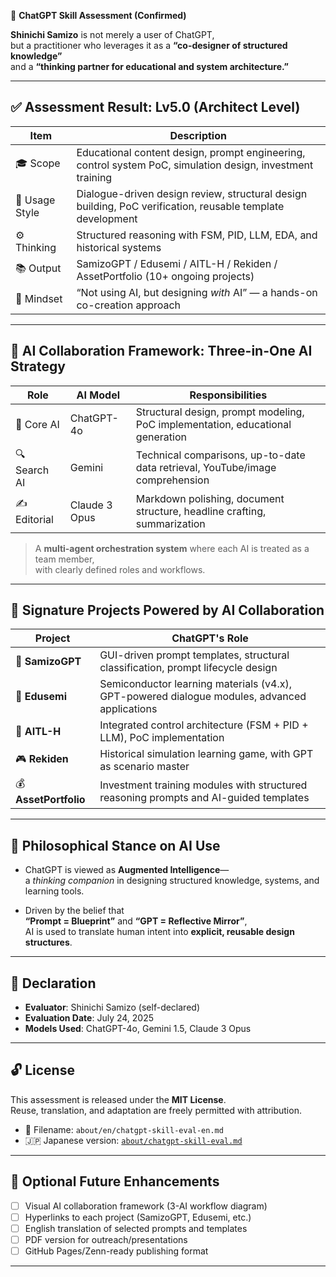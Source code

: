 🧠 **ChatGPT Skill Assessment (Confirmed)**

**Shinichi Samizo** is not merely a user of ChatGPT,  
but a practitioner who leverages it as a **“co-designer of structured knowledge”**  
and a **“thinking partner for educational and system architecture.”**

---

## ✅ Assessment Result: Lv5.0 (Architect Level)

| Item         | Description |
|--------------|-------------|
| 🎓 Scope      | Educational content design, prompt engineering, control system PoC, simulation design, investment training |
| 🧠 Usage Style | Dialogue-driven design review, structural design building, PoC verification, reusable template development |
| ⚙️ Thinking     | Structured reasoning with FSM, PID, LLM, EDA, and historical systems |
| 📚 Output      | SamizoGPT / Edusemi / AITL-H / Rekiden / AssetPortfolio (10+ ongoing projects) |
| 🧩 Mindset     | “Not using AI, but designing *with* AI” — a hands-on co-creation approach |

---

## 🔧 AI Collaboration Framework: Three-in-One AI Strategy

| Role         | AI Model     | Responsibilities |
|--------------|--------------|------------------|
| 🧠 Core AI     | ChatGPT-4o   | Structural design, prompt modeling, PoC implementation, educational generation |
| 🔍 Search AI   | Gemini       | Technical comparisons, up-to-date data retrieval, YouTube/image comprehension |
| ✍️ Editorial   | Claude 3 Opus| Markdown polishing, document structure, headline crafting, summarization |

> A **multi-agent orchestration system** where each AI is treated as a team member,  
> with clearly defined roles and workflows.

---

## 📌 Signature Projects Powered by AI Collaboration

| Project          | ChatGPT's Role |
|------------------|----------------|
| 🧠 **SamizoGPT**   | GUI-driven prompt templates, structural classification, prompt lifecycle design |
| 📘 **Edusemi**     | Semiconductor learning materials (v4.x), GPT-powered dialogue modules, advanced applications |
| 🤖 **AITL-H**      | Integrated control architecture (FSM + PID + LLM), PoC implementation |
| 🎮 **Rekiden**     | Historical simulation learning game, with GPT as scenario master |
| 💰 **AssetPortfolio** | Investment training modules with structured reasoning prompts and AI-guided templates |

---

## 🎯 Philosophical Stance on AI Use

- ChatGPT is viewed as **Augmented Intelligence**—  
  a *thinking companion* in designing structured knowledge, systems, and learning tools.

- Driven by the belief that  
  **“Prompt = Blueprint”** and **“GPT = Reflective Mirror”**,  
  AI is used to translate human intent into **explicit, reusable design structures**.

---

## 📝 Declaration

- **Evaluator**: Shinichi Samizo (self-declared)  
- **Evaluation Date**: July 24, 2025  
- **Models Used**: ChatGPT-4o, Gemini 1.5, Claude 3 Opus

---

## 🔓 License

This assessment is released under the **MIT License**.  
Reuse, translation, and adaptation are freely permitted with attribution.

- 📄 Filename: `about/en/chatgpt-skill-eval-en.md`  
- 🇯🇵 Japanese version: [`about/chatgpt-skill-eval.md`](../chatgpt-skill-eval.md)

---

## 🧭 Optional Future Enhancements

- [ ] Visual AI collaboration framework (3-AI workflow diagram)
- [ ] Hyperlinks to each project (SamizoGPT, Edusemi, etc.)
- [ ] English translation of selected prompts and templates
- [ ] PDF version for outreach/presentations
- [ ] GitHub Pages/Zenn-ready publishing format

---
